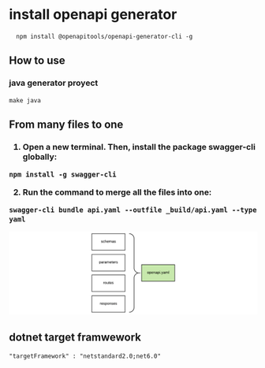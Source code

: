 <h1>
  install openapi generator
</h1>


```node
  npm install @openapitools/openapi-generator-cli -g
```

<h2>
How to use
</h2>

<h3>
java generator proyect

</h3>

```
make java
```

<h2>
From many files to one
<h3>


1. Open a new terminal. Then, install the package swagger-cli globally:
```node
npm install -g swagger-cli
```

2. Run the command to merge all the files into one:
```node
swagger-cli bundle api.yaml --outfile _build/api.yaml --type yaml
```

![distribution](split.png?raw=true "distribution")

## dotnet target framwework
```xml
"targetFramework" : "netstandard2.0;net6.0"
```